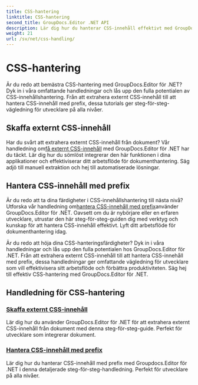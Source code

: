 ```yaml
---
title: CSS-hantering
linktitle: CSS-hantering
second_title: GroupDocs.Editor .NET API
description: Lär dig hur du hanterar CSS-innehåll effektivt med GroupDocs.Editor för .NET. Extrahera externt CSS-innehåll och hantera CSS-innehåll med prefix utan ansträngning.
weight: 21
url: /sv/net/css-handling/
---
```


# CSS-hantering


Är du redo att bemästra CSS-hantering med GroupDocs.Editor för .NET? Dyk in i våra omfattande handledningar och lås upp den fulla potentialen av CSS-innehållshantering. Från att extrahera externt CSS-innehåll till att hantera CSS-innehåll med prefix, dessa tutorials ger steg-för-steg-vägledning för utvecklare på alla nivåer.

## Skaffa externt CSS-innehåll

 Har du svårt att extrahera externt CSS-innehåll från dokument? Vår handledning om[få externt CSS-innehåll](./get-external-css-content/) med GroupDocs.Editor för .NET har du täckt. Lär dig hur du sömlöst integrerar den här funktionen i dina applikationer och effektiviserar ditt arbetsflöde för dokumenthantering. Säg adjö till manuell extraktion och hej till automatiserade lösningar.

## Hantera CSS-innehåll med prefix

 Är du redo att ta dina färdigheter i CSS-innehållshantering till nästa nivå? Utforska vår handledning om[hantera CSS-innehåll med prefix](./handle-css-content-with-prefix/)använder GroupDocs.Editor för .NET. Oavsett om du är nybörjare eller en erfaren utvecklare, utrustar den här steg-för-steg-guiden dig med verktyg och kunskap för att hantera CSS-innehåll effektivt. Lyft ditt arbetsflöde för dokumenthantering idag.

Är du redo att höja dina CSS-hanteringsfärdigheter? Dyk in i våra handledningar och lås upp den fulla potentialen hos GroupDocs.Editor för .NET. Från att extrahera externt CSS-innehåll till att hantera CSS-innehåll med prefix, dessa handledningar ger omfattande vägledning för utvecklare som vill effektivisera sitt arbetsflöde och förbättra produktiviteten. Säg hej till effektiv CSS-hantering med GroupDocs.Editor för .NET. 
## Handledning för CSS-hantering
### [Skaffa externt CSS-innehåll](./get-external-css-content/)
Lär dig hur du använder GroupDocs.Editor för .NET för att extrahera externt CSS-innehåll från dokument med denna steg-för-steg-guide. Perfekt för utvecklare som integrerar dokument.
### [Hantera CSS-innehåll med prefix](./handle-css-content-with-prefix/)
Lär dig hur du hanterar CSS-innehåll med prefix med Groupdocs.Editor för .NET i denna detaljerade steg-för-steg-handledning. Perfekt för utvecklare på alla nivåer.